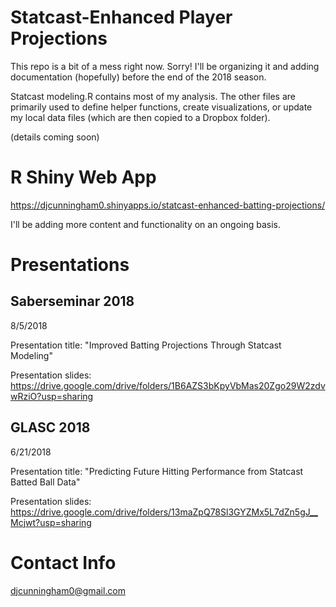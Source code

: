 # Statcast-Enhanced Player Projections

This repo is a bit of a mess right now. Sorry! I'll be organizing it and adding documentation (hopefully) before the end of the 2018 season.

Statcast modeling.R contains most of my analysis. The other files are primarily used to define helper functions, create visualizations, or update my local data files (which are then copied to a Dropbox folder).

(details coming soon)

# R Shiny Web App

<a href="https://djcunningham0.shinyapps.io/statcast-enhanced-batting-projections/" target="_blank">https://djcunningham0.shinyapps.io/statcast-enhanced-batting-projections/</a>

I'll be adding more content and functionality on an ongoing basis.

# Presentations

## Saberseminar 2018

8/5/2018

Presentation title: "Improved Batting Projections Through Statcast Modeling"

Presentation slides: https://drive.google.com/drive/folders/1B6AZS3bKpyVbMas20Zgo29W2zdvwRziO?usp=sharing

## GLASC 2018

6/21/2018

Presentation title: "Predicting Future Hitting Performance from Statcast Batted Ball Data"

Presentation slides: https://drive.google.com/drive/folders/13maZpQ78Sl3GYZMx5L7dZn5gJ__Mcjwt?usp=sharing

# Contact Info

djcunningham0@gmail.com
